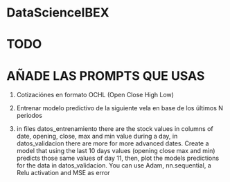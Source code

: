 # DataScienceIBEX

# TODO

# AÑADE LAS PROMPTS QUE USAS

1. Cotizaciónes en formato OCHL (Open Close High Low)

2. Entrenar modelo predictivo de la siguiente vela en base de los últimos N periodos

3. in files datos_entrenamiento there are the stock values in columns of date, opening, close, max and min value during a day, in datos_validacion there are more for more advanced dates. Create a model that using the last 10 days values (opening close max and min) predicts those same values of day 11, then, plot the models predictions for the data in datos_validacion. You can use Adam, nn.sequential, a Relu activation and MSE as error